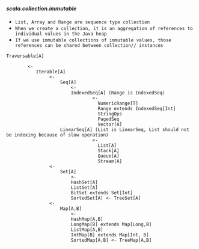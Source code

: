 #### _scala.collection.immutable_
- `List, Array and Range are sequence type collection`
- `When we create a collection, it is an aggregation of references to individual values in the Java heap`
- `If we use immutable collections of immutable values, those references can be shared between collection// instances`


`Traversable[A]`

			<- 
			   Iterable[A] 
					<-
						Seq[A] 
							<-
							IndexedSeq[A] (Range is IndexedSeq)
									<-
									  NumericRange[T]
									  Range extends IndexedSeq[Int]
									  StringOps
									  PagedSeq
									  Vector[A]
						LinearSeq[A] (List is LinearSeq, List should not be indexing because of slow operation)
				  					<-
			  						  List[A]
			  						  Stack[A]
			  						  Queue[A]
			  						  Stream[A]
					<-
						Set[A] 
					        <-
				  		  	HashSet[A]
				  		  	ListSet[A]
				  		  	BitSet extends Set[Int]
				  		  	SortedSet[A] <- TreeSet[A]
				    <-
						Map[A,B]	
					        <-
			           	    HashMap[A,B]
			  			    LongMap[B] extends Map[Long,B]
			  			    ListMap[A,B]
			  			    IntMap[B] extends Map[Int, B]
			  			    SortedMap[A,B] <- TreeMap[A,B]

							  	
